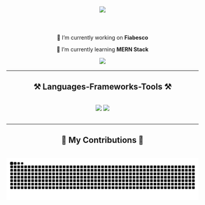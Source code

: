 

<h1 align="center">
    <img src="https://readme-typing-svg.herokuapp.com/?font=Righteous&size=35&center=true&vCenter=true&width=500&height=70&duration=4000&lines=Hi+There!+👋;+I'm+Sergey!;" />
</h1>



<br/>

<div align="center">
 
 🔭 I’m currently working on **Fiabesco**
 
 🌱 I’m currently learning **MERN Stack**





 </div>
 
<div align="center"> 
  <a href="mailto:sergeysudakovworks@gmail.com">
    <img src="https://img.shields.io/badge/Gmail-333333?style=for-the-badge&logo=gmail&logoColor=red" />
  </a>
 
    
 <!-- <a href="https://edisss1.github.io" target="_blank">
     <img src="https://img.shields.io/badge/Portfolio-FF5722?style=for-the-badge&logo=todoist&logoColor=white" target="_blank" /> <!-- sqlite, safari, google-chrome are other good icon options
  </a>  -->
</div>

 <hr/>
 
<h2 align="center">⚒️ Languages-Frameworks-Tools ⚒️</h2>
<br/>
<div align="center">
    <img src="https://skillicons.dev/icons?i=react,html,css,express,mongodb,vscode,github,figma,tailwind,git,webstorm" />
    <img src="https://skillicons.dev/icons?i=javascript,typescript,firebase,go,redux,postman,postgres" /><br>
</div>

<!--<h2 align="center">Top languages</h2>
<br />
<div>
[![Top Langs](https://github-readme-stats-git-masterrstaa-rickstaa.vercel.app/api/top-langs/?username=edisss1)](https://github.com/anuraghazra/github-readme-stats)
    
</div> -->

<br/>
<hr/>

<div align="center">
  <h2>🐍 My Contributions 🐍</h2>
  <br>
  <img alt="snake eating my contributions" src="https://raw.githubusercontent.com/edisss1/edisss1/output/github-contribution-grid-snake.svg" />
  
  <br/><br/><br/>
</div



